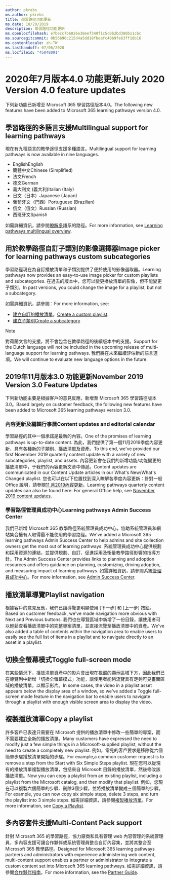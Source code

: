 ```yaml
---
author: pkrebs
ms.author: pkrebs
title: 學習路徑功能更新
ms.date: 10/20/2019
description: 學習路徑功能更新
ms.openlocfilehash: e7becc7b6026e38eef349f1c5c0b2bd380b11cbc
ms.sourcegitcommit: 0b56b96c215d4a5dd18fbeafc40b9fe63ff18b16
ms.contentlocale: zh-TW
ms.lasthandoff: 07/06/2020
ms.locfileid: "45048091"
---
```

# <a name="july-2020-version-40-feature-updates"></a><span data-ttu-id="d0632-103">2020年7月版本4.0 功能更新</span><span class="sxs-lookup"><span data-stu-id="d0632-103">July 2020 Version 4.0 feature updates</span></span> 

<span data-ttu-id="d0632-104">下列新功能已新增至 Microsoft 365 學習路徑版本4.0。</span><span class="sxs-lookup"><span data-stu-id="d0632-104">The following new features have been added to Microsoft 365 learning pathways version 4.0.</span></span> 

## <a name="multilingual-support-for-learning-pathways"></a><span data-ttu-id="d0632-105">學習路徑的多語言支援</span><span class="sxs-lookup"><span data-stu-id="d0632-105">Multilingual support for learning pathways</span></span> 
<span data-ttu-id="d0632-106">現在有九種語言的教學途徑支援多種語言。</span><span class="sxs-lookup"><span data-stu-id="d0632-106">Multilingual support for learning pathways is now available in nine languages.</span></span>  
- <span data-ttu-id="d0632-107">English</span><span class="sxs-lookup"><span data-stu-id="d0632-107">English</span></span>     
- <span data-ttu-id="d0632-108">簡體中文</span><span class="sxs-lookup"><span data-stu-id="d0632-108">Chinese (Simplified)</span></span> 
- <span data-ttu-id="d0632-109">法文</span><span class="sxs-lookup"><span data-stu-id="d0632-109">French</span></span> 
- <span data-ttu-id="d0632-110">德文</span><span class="sxs-lookup"><span data-stu-id="d0632-110">German</span></span> 
- <span data-ttu-id="d0632-111">義大利文 (義大利)</span><span class="sxs-lookup"><span data-stu-id="d0632-111">Italian (Italy)</span></span> 
- <span data-ttu-id="d0632-112">日文（日本）</span><span class="sxs-lookup"><span data-stu-id="d0632-112">Japanese (Japan)</span></span> 
- <span data-ttu-id="d0632-113">葡萄牙文（巴西）</span><span class="sxs-lookup"><span data-stu-id="d0632-113">Portuguese (Brazilian)</span></span> 
- <span data-ttu-id="d0632-114">俄文（俄文）</span><span class="sxs-lookup"><span data-stu-id="d0632-114">Russian (Russian)</span></span> 
- <span data-ttu-id="d0632-115">西班牙文</span><span class="sxs-lookup"><span data-stu-id="d0632-115">Spanish</span></span> 

<span data-ttu-id="d0632-116">如需詳細資訊，請參閱[瞭解多](custom_overview.md)語系的路徑。</span><span class="sxs-lookup"><span data-stu-id="d0632-116">For more information, see [Learning pathways multilingual overview](custom_overview.md).</span></span> 

## <a name="image-picker-for-learning-pathways-custom-subcategories"></a><span data-ttu-id="d0632-117">用於教學路徑自訂子類別的影像選擇器</span><span class="sxs-lookup"><span data-stu-id="d0632-117">Image picker for learning pathways custom subcategories</span></span> 
<span data-ttu-id="d0632-118">學習路徑現在為自訂播放清單和子類別提供了便於使用的影像選取器。</span><span class="sxs-lookup"><span data-stu-id="d0632-118">Learning pathways now provides an easy-to-use image picker for custom playlists and subcategories.</span></span>  <span data-ttu-id="d0632-119">在過去的版本中，您可以變更播放清單的影像，但不能變更子類別。</span><span class="sxs-lookup"><span data-stu-id="d0632-119">In past versions, you could change the image for a playlist, but not a subcategory.</span></span>  

<span data-ttu-id="d0632-120">如需詳細資訊，請參閱：</span><span class="sxs-lookup"><span data-stu-id="d0632-120">For more information, see:</span></span>
- <span data-ttu-id="d0632-121">[建立自訂的播放清單](custom_createnewplaylist.md)。</span><span class="sxs-lookup"><span data-stu-id="d0632-121">[Create a custom playlist](custom_createnewplaylist.md).</span></span> 
- [<span data-ttu-id="d0632-122">建立子類別</span><span class="sxs-lookup"><span data-stu-id="d0632-122">Create a subcategory</span></span>](custom_createnewcat.md)

> [!NOTE]
> <span data-ttu-id="d0632-123">對荷蘭文言的支援，將不會包含在教學路徑的後續版本中的支援。</span><span class="sxs-lookup"><span data-stu-id="d0632-123">Support for the Dutch language will not be included in the upcoming release of multi-language support for learning pathways.</span></span> <span data-ttu-id="d0632-124">我們將在未來繼續評估新的語言選項。</span><span class="sxs-lookup"><span data-stu-id="d0632-124">We will continue to evaluate new language options in the future.</span></span>

## <a name="november-2019-version-30-feature-updates"></a><span data-ttu-id="d0632-125">2019年11月版本3.0 功能更新</span><span class="sxs-lookup"><span data-stu-id="d0632-125">November 2019 Version 3.0 Feature Updates</span></span>
<span data-ttu-id="d0632-126">下列新功能主要是根據客戶的意見反應，新增至 Microsoft 365 學習路徑版本3.0。</span><span class="sxs-lookup"><span data-stu-id="d0632-126">Based largely on customer feedback, the following new features have been added to Microsoft 365 learning pathways version 3.0.</span></span>

### <a name="content-updates-and-editorial-calendar"></a><span data-ttu-id="d0632-127">內容更新及編輯行事曆</span><span class="sxs-lookup"><span data-stu-id="d0632-127">Content updates and editorial calendar</span></span>
<span data-ttu-id="d0632-128">學習路徑的其中一個承諾是最新的內容。</span><span class="sxs-lookup"><span data-stu-id="d0632-128">One of the promises of learning pathways is up-to-date content.</span></span> <span data-ttu-id="d0632-129">為此，我們提供了第一個11月2019季度內容更新，具有各種新的子類別、播放清單及資產。</span><span class="sxs-lookup"><span data-stu-id="d0632-129">To this end, we've provided our first November 2019 quarterly content update with a variety of new subcategories, playlist, and assets.</span></span> <span data-ttu-id="d0632-130">內容更新會在我們的新增功能/功能變更的播放清單中，于我們的內容更新文章中傳遞。</span><span class="sxs-lookup"><span data-stu-id="d0632-130">Content updates are communicated in our Content Update articles in our What's New/What's Changed playlist.</span></span> <span data-ttu-id="d0632-131">您也可以在以下位置找到深入瞭解各季度內容更新：針對一般 Office 說明，請參閱[11 月2019內容更新](custom_contentupdates.md)。</span><span class="sxs-lookup"><span data-stu-id="d0632-131">Learning pathways quarterly content updates can also be found here: For general Office help, see [November 2019 content updates](custom_contentupdates.md).</span></span>

### <a name="learning-pathways-admin-success-center"></a><span data-ttu-id="d0632-132">學習路徑管理員成功中心</span><span class="sxs-lookup"><span data-stu-id="d0632-132">Learning pathways Admin Success Center</span></span>
<span data-ttu-id="d0632-133">我們已新增 Microsoft 365 教學路徑系統管理員成功中心，協助系統管理員和網站集合擁有人取得最不能使用的學習路徑。</span><span class="sxs-lookup"><span data-stu-id="d0632-133">We've added a Microsoft 365 learning pathways Admin Success Center to help admins and site collection owners get the most out of learning pathways.</span></span> <span data-ttu-id="d0632-134">系統管理員成功中心提供規劃和採用資源的連結，並提供規劃、自訂、促進採用及衡量教學路徑影響的指導方針。</span><span class="sxs-lookup"><span data-stu-id="d0632-134">The Admin Success Center provides links to planning and adoption resources and offers guidance on planning, customizing, driving adoption, and measuring impact of learning pathways.</span></span> <span data-ttu-id="d0632-135">如需詳細資訊，請參閱系統[管理員成功中心](custom_successcenter.md)。</span><span class="sxs-lookup"><span data-stu-id="d0632-135">For more information, see [Admin Success Center](custom_successcenter.md).</span></span>

## <a name="playlist-navigation"></a><span data-ttu-id="d0632-136">播放清單導覽</span><span class="sxs-lookup"><span data-stu-id="d0632-136">Playlist navigation</span></span>
<span data-ttu-id="d0632-137">根據客戶的意見反應，我們已讓導覽更明顯使用 [下一步] 和 [上一步] 按鈕。</span><span class="sxs-lookup"><span data-stu-id="d0632-137">Based on customer feedback, we've made navigation more obvious with Next and Previous buttons.</span></span> <span data-ttu-id="d0632-138">我們也在導覽區域中新增了一份目錄，讓使用者可以輕鬆查看播放清單中的完整專案清單，並直接流覽至播放清單中的資產。</span><span class="sxs-lookup"><span data-stu-id="d0632-138">We've also added a table of contents within the navigation area to enable users to easily see the full list of items in a playlist and to navigate directly to an asset in a playlist.</span></span>

## <a name="toggle-full-screen-mode"></a><span data-ttu-id="d0632-139">切換全螢幕模式</span><span class="sxs-lookup"><span data-stu-id="d0632-139">Toggle full-screen mode</span></span>
<span data-ttu-id="d0632-140">在某些情況下，播放清單資產中的影片會出現在視窗的顯示區域下方，因此我們已在導覽列中新增「切換全螢幕模式」功能，讓使用者能夠流覽具有足夠可見畫面區域的播放清單，以顯示影片。</span><span class="sxs-lookup"><span data-stu-id="d0632-140">In some cases, the video in a playlist asset appears below the display area of a window, so we've added a Toggle full-screen mode feature in the navigation bar to enable users to navigate through a playlist with enough visible screen area to display the video.</span></span>

## <a name="copy-a-playlist"></a><span data-ttu-id="d0632-141">複製播放清單</span><span class="sxs-lookup"><span data-stu-id="d0632-141">Copy a playlist</span></span>
<span data-ttu-id="d0632-142">許多客戶已表達只需要在 Microsoft 提供的播放清單中修改一些簡單的專案，而不需要建立全新的播放清單。</span><span class="sxs-lookup"><span data-stu-id="d0632-142">Many customers have expressed the need to modify just a few simple things in a Microsoft-supplied playlist, without the need to create a completely new playlist.</span></span> <span data-ttu-id="d0632-143">例如，常見的客戶要求是移除從六個簡單步驟播放清單開始的步驟。</span><span class="sxs-lookup"><span data-stu-id="d0632-143">For example,a common customer request is to remove a step from the Start with Six Simple Steps playlist.</span></span> <span data-ttu-id="d0632-144">現在您可以從現有的播放清單複製播放清單，包括來自 Microsoft 目錄的播放清單，然後修改該播放清單。</span><span class="sxs-lookup"><span data-stu-id="d0632-144">Now you can copy a playlist from an existing playlist, including a playlist from the Microsoft catalog, and then modify that playlist.</span></span> <span data-ttu-id="d0632-145">例如，您現在可以複製六個簡單的步驟、刪除3個步驟，並將播放清單變成三個簡單的步驟。</span><span class="sxs-lookup"><span data-stu-id="d0632-145">For example, you can now copy six simple steps, delete 3 steps, and turn the playlist into 3 simple steps.</span></span> <span data-ttu-id="d0632-146">如需詳細資訊，請參閱[複製播放清單](custom_copyplaylist.md)。</span><span class="sxs-lookup"><span data-stu-id="d0632-146">For more information, see [Copy a Playlist](custom_copyplaylist.md).</span></span>

## <a name="multi-content-pack-support"></a><span data-ttu-id="d0632-147">多內容套件支援</span><span class="sxs-lookup"><span data-stu-id="d0632-147">Multi-Content Pack support</span></span>
<span data-ttu-id="d0632-148">針對 Microsoft 365 的學習路徑，協力廠商和具有管理 web 內容管理的系統管理員，多內容支援可讓合作夥伴或系統管理員整合自訂內容集，並將其整合至 Microsoft 365 教學路徑。</span><span class="sxs-lookup"><span data-stu-id="d0632-148">Designed for Microsoft 365 learning pathways partners and administrators with experience administering web content, multi-content support enables a partner or administrator to integrate a custom content set into Microsoft 365 learning pathways.</span></span> <span data-ttu-id="d0632-149">如需詳細資訊，請參閱[合作夥伴指南](custom_partnerguide.md)。</span><span class="sxs-lookup"><span data-stu-id="d0632-149">For more information, see the [Partner Guide](custom_partnerguide.md).</span></span>

